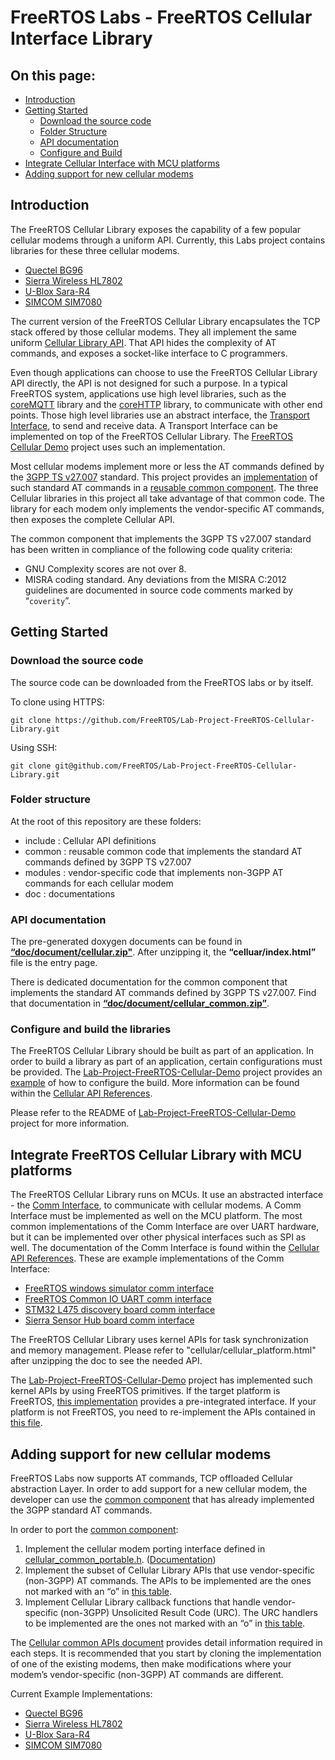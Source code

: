 # FreeRTOS Labs - FreeRTOS Cellular Interface Library

## On this page:
* [Introduction](#Introduction)
* [Getting Started](#Getting-Started)
    * [Download the source code](#Download-the-source-code)
    * [Folder Structure](#Folder-Structure)
    * [API documentation](#API-documentation)
    * [Configure and Build](#Configure-and-build-the-libraries)
* [Integrate Cellular Interface with MCU platforms](#Integrate-FreeRTOS-Cellular-Library-with-MCU-platforms)
* [Adding support for new cellular modems](#Adding-support-for-new-cellular-modems)

## Introduction

The FreeRTOS Cellular Library exposes the capability of a few popular cellular modems through a uniform API. Currently, this Labs project contains libraries for these three cellular modems.

* [Quectel BG96](https://www.quectel.com/product/bg96.htm)
* [Sierra Wireless HL7802](https://www.sierrawireless.com/products-and-solutions/embedded-solutions/products/hl7802/)
* [U-Blox Sara-R4](https://www.u-blox.com/en/product/sara-r4-series)
* [SIMCOM SIM7080](https://cn.simcom.com/product/SIM7080G.html)

The current version of the FreeRTOS Cellular Library encapsulates the TCP stack offered by those cellular modems.  They all implement the same uniform [Cellular Library API](https://github.com/FreeRTOS/Lab-Project-FreeRTOS-Cellular-Library/raw/main/doc/document/cellular.zip).  That API hides the complexity of AT commands, and exposes a socket-like interface to C programmers.

Even though applications can choose to use the FreeRTOS Cellular Library API directly, the API is not designed for such a purpose. In a typical FreeRTOS system, applications use high level libraries, such as the [coreMQTT](https://github.com/FreeRTOS/coreMQTT) library and the [coreHTTP](https://github.com/FreeRTOS/coreHTTP) library, to communicate with other end points. Those high level libraries use an abstract interface, the [Transport Interface](https://github.com/FreeRTOS/coreMQTT/blob/main/source/interface/transport_interface.h), to send and receive data. A Transport Interface can be implemented on top of the FreeRTOS Cellular Library. The [FreeRTOS Cellular Demo](https://github.com/FreeRTOS/Lab-Project-FreeRTOS-Cellular-Demo) project uses such an implementation.

Most cellular modems implement more or less the AT commands defined by the [3GPP TS v27.007](https://portal.3gpp.org/desktopmodules/Specifications/SpecificationDetails.aspx?specificationId=1515) standard. This project provides an [implementation](https://github.com/FreeRTOS/Lab-Project-FreeRTOS-Cellular-Library/tree/main/common) of such standard AT commands in a [reusable common component](https://github.com/FreeRTOS/Lab-Project-FreeRTOS-Cellular-Library/tree/master/common). The three Cellular libraries in this project all take advantage of that common code. The library for each modem only implements the vendor-specific AT commands, then exposes the complete Cellular API.

The common component that implements the 3GPP TS v27.007 standard has been written in compliance of the following code quality criteria:

* GNU Complexity scores are not over 8.
* MISRA coding standard. Any deviations from the MISRA C:2012 guidelines are documented in source code comments marked by “`coverity`”.

## Getting Started

### Download the source code

 The source code can be downloaded from the FreeRTOS labs or by itself.

To clone using HTTPS:

```
git clone https://github.com/FreeRTOS/Lab-Project-FreeRTOS-Cellular-Library.git
```

Using SSH:

```
git clone git@github.com/FreeRTOS/Lab-Project-FreeRTOS-Cellular-Library.git
```

### Folder structure

At the root of this repository are these folders:

* include : Cellular API definitions
* common : reusable common code that implements the standard AT commands defined by 3GPP TS v27.007
* modules : vendor-specific code that implements non-3GPP AT commands for each cellular modem
* doc : documentations

### API documentation

The pre-generated doxygen documents can be found in [**“doc/document/cellular.zip"**](https://github.com/FreeRTOS/Lab-Project-FreeRTOS-Cellular-Library/raw/main/doc/document/cellular.zip).  After unzipping it,  the **“celluar/index.html”** file is the entry page.

There is dedicated documentation for the common component that implements the standard AT commands defined by 3GPP TS v27.007.  Find that documentation in [**“doc/document/cellular_common.zip”**](https://github.com/FreeRTOS/Lab-Project-FreeRTOS-Cellular-Library/raw/main/doc/document/cellular_common.zip).

### Configure and build the libraries

The FreeRTOS Cellular Library should be built as part of an application. In order to build a library as part of an application, certain configurations must be provided. The [Lab-Project-FreeRTOS-Cellular-Demo](https://github.com/FreeRTOS/Lab-Project-FreeRTOS-Cellular-Demo) project provides an [example](https://github.com/FreeRTOS/Lab-Project-FreeRTOS-Cellular-Demo/blob/master/source/cellular/bg96/cellular_config.h) of how to configure the build. More information can be found within the [Cellular API References](https://www.freertos.org/Documentation/api-ref/cellular/cellular_config.html).

Please refer to the README of [Lab-Project-FreeRTOS-Cellular-Demo](https://github.com/FreeRTOS/Lab-Project-FreeRTOS-Cellular-Demo) project for more information.

## Integrate FreeRTOS Cellular Library with MCU platforms

The FreeRTOS Cellular Library runs on MCUs.  It use an abstracted interface - the [Comm Interface](https://github.com/FreeRTOS/Lab-Project-FreeRTOS-Cellular-Library/blob/master/include/cellular_comm_interface.h), to communicate with cellular modems.  A Comm Interface must be implemented as well on the MCU platform.  The most common implementations of the Comm Interface are over UART hardware, but it can be implemented over other physical interfaces such as SPI as well.   The documentation of the Comm Interface is found within the [Cellular API References](https://www.freertos.org/Documentation/api-ref/cellular/comm_if.html). These are example implementations of the Comm Interface:

* [FreeRTOS windows simulator comm interface](https://github.com/FreeRTOS/Lab-Project-FreeRTOS-Cellular-Demo/blob/master/source/cellular/comm_if_windows.c)
* [FreeRTOS Common IO UART comm interface](https://github.com/aws/amazon-freertos/blob/feature/cellular/vendors/st/boards/stm32l475_discovery/ports/comm_if/comm_if_uart.c)
* [STM32 L475 discovery board comm interface](https://github.com/aws/amazon-freertos/blob/feature/cellular/vendors/st/boards/stm32l475_discovery/ports/comm_if/comm_if_st.c)
* [Sierra Sensor Hub board comm interface](https://github.com/aws/amazon-freertos/blob/feature/cellular/vendors/sierra/boards/sensorhub/ports/comm_if/comm_if_sierra.c)

The FreeRTOS Cellular Library uses kernel APIs for task synchronization and memory management.  Please refer to "cellular/cellular_platform.html" after unzipping the doc to see the needed API.

The [Lab-Project-FreeRTOS-Cellular-Demo](https://github.com/FreeRTOS/Lab-Project-FreeRTOS-Cellular-Demo) project has implemented such kernel APIs by using FreeRTOS primitives.  If the target platform is FreeRTOS, [this implementation](https://github.com/FreeRTOS/Lab-Project-FreeRTOS-Cellular-Demo/blob/master/source/cellular/cellular_platform.c) provides a pre-integrated interface.  If your platform is not FreeRTOS, you need to re-implement the APIs contained in [this file](https://github.com/FreeRTOS/Lab-Project-FreeRTOS-Cellular-Demo/blob/master/source/cellular/cellular_platform.c). 

## Adding support for new cellular modems

FreeRTOS Labs now supports AT commands, TCP offloaded Cellular abstraction Layer. In order to add support for a new cellular modem, the developer can use the [common component](https://github.com/FreeRTOS/Lab-Project-FreeRTOS-Cellular-Library/tree/master/common) that has already implemented the 3GPP standard AT commands.

In order to port the [common component](https://www.freertos.org/Documentation/api-ref/cellular_common/index.html):

1. Implement the cellular modem porting interface defined in [cellular_common_portable.h](https://github.com/FreeRTOS/Lab-Project-FreeRTOS-Cellular-Library/blob/main/common/include/cellular_common_portable.h). ([Documentation](https://www.freertos.org/Documentation/api-ref/cellular_common/cellular__common__portable_8h.html))
2. Implement the subset of Cellular Library APIs that use vendor-specific (non-3GPP) AT commands. The APIs to be implemented are the ones not marked with an “o” in [this table](https://www.freertos.org/Documentation/api-ref/cellular_common/cellular_common_APIs.html).
3. Implement Cellular Library callback functions that handle vendor-specific (non-3GPP) Unsolicited Result Code (URC). The URC handlers to be implemented are the ones not marked with an “o” in [this table](https://www.freertos.org/Documentation/api-ref/cellular_common/cellular_common_URC_handlers.html).

The [Cellular common APIs document](https://www.freertos.org/Documentation/api-ref/cellular_common/index.html) provides detail information required in each steps.
It is recommended that you start by cloning the implementation of one of the existing modems, then make modifications where your modem’s vendor-specific (non-3GPP) AT commands are different.

 Current Example Implementations: 

* [Quectel BG96](https://github.com/FreeRTOS/Lab-Project-FreeRTOS-Cellular-Library/tree/master/modules/bg96)
* [Sierra Wireless HL7802](https://github.com/FreeRTOS/Lab-Project-FreeRTOS-Cellular-Library/tree/main/modules/hl7802)
* [U-Blox Sara-R4](https://github.com/FreeRTOS/Lab-Project-FreeRTOS-Cellular-Library/tree/main/modules/sara_r4)
* [SIMCOM SIM7080](https://github.com/FreeRTOS/Lab-Project-FreeRTOS-Cellular-Library/tree/master/modules/sim70x0)

